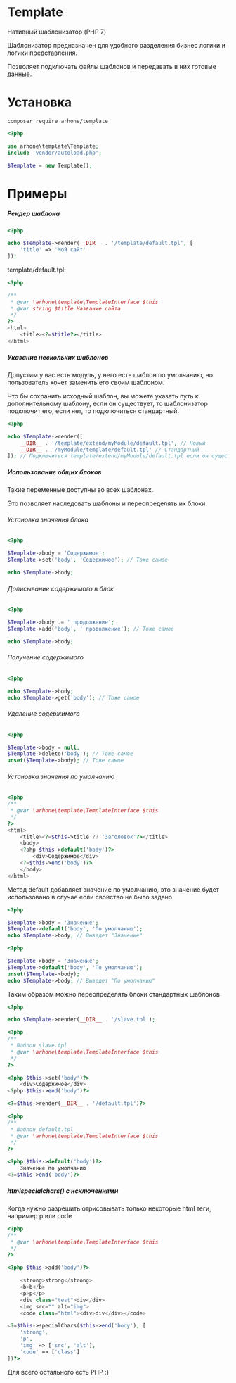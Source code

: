 # Template
Нативный шаблонизатор (PHP 7)

Шаблонизатор предназначен для удобного разделения бизнес логики и логики представления.

Позволяет подключать файлы шаблонов и передавать в них готовые данные.

# Установка

```composer require arhone/template```

```php
<?php

use arhone\template\Template;
include 'vendor/autoload.php';

$Template = new Template();
```

# Примеры

##### Рендер шаблона

```php
<?php

echo $Template->render(__DIR__ . '/template/default.tpl', [
    'title' => 'Мой сайт'
]);
```
template/default.tpl:
```php
<?php

/**
 * @var \arhone\template\TemplateInterface $this
 * @var string $title Название сайта
 */
?>
<html>
    <title><?=$title?></title>
</html>
```

##### Указание нескольких шаблонов

Допустим у вас есть модуль, у него есть шаблон по умолчанию, но пользователь хочет заменить его своим шаблоном.

Что бы сохранить исходный шаблон, вы можете указать путь к дополнительному шаблону, если он существует, то шаблонизатор подключит его, если нет, то подключиться стандартный.

```php
<?php

echo $Template->render([
    __DIR__ . '/template/extend/myModule/default.tpl', // Новый
    __DIR__ . '/myModule/template/default.tpl' // Стандартный
]); // Подключиться template/extend/myModule/default.tpl если он существует
```

##### Использование общих блоков
Такие переменные доступны во всех шаблонах.

Это позволяет наследовать шаблоны и переопределять их блоки.

###### Установка значения блока

```php
<?php

$Template->body = 'Содержимое';
$Template->set('body', 'Содержимое'); // Тоже самое

echo $Template->body;
```

###### Дописывание содержимого в блок

```php
<?php

$Template->body .= ' продолжение';
$Template->add('body', ' продолжение'); // Тоже самое

echo $Template->body;
```

###### Получение содержимого

```php
<?php

echo $Template->body;
echo $Template->get('body'); // Тоже самое
```

###### Удаление содержимого

```php
<?php

$Template->body = null;
$Template->delete('body'); // Тоже самое
unset($Template->body); // Тоже самое
```

###### Установка значения по умолчанию

```php
<?php
/**
 * @var \arhone\template\TemplateInterface $this
 */
?>
<html>
    <title><?=$this->title ?? 'Заголовок'?></title>
    <body>
    <?php $this->default('body')?>
        <div>Содержимое</div>
    <?=$this->end('body')?>
    </body>
</html>
```

Метод default добавляет значение по умолчанию, это значение будет использовано в случае если свойство не было задано. 

```php
<?php

$Template->body = 'Значение';
$Template->default('body', 'По умолчанию');
echo $Template->body; // Выведет "Значение"
```

```php
<?php

$Template->body = 'Значение';
$Template->default('body', 'По умолчанию');
unset($Template->body);
echo $Template->body; // Выведет "По умолчанию"
```

Таким образом можно переопределять блоки стандартных шаблонов

```php
<?php

echo $Template->render(__DIR__ . '/slave.tpl');
```

```php
<?php
/**
 * Шаблон slave.tpl
 * @var \arhone\template\TemplateInterface $this
 */
?>

<?php $this->set('body')?>
    <div>Содержимое</div>
<?php $this->end('body')?>

<?=$this->render(__DIR__ . '/default.tpl')?>
```

```php
<?php
/**
 * Шаблон default.tpl
 * @var \arhone\template\TemplateInterface $this
 */
?>

<?php $this->default('body')?>
    Значение по умолчанию
<?=$this->end('body')?>
```

##### htmlspecialchars() с исключениями

Когда нужно разрешить отрисовывать только некоторые html теги, например p или code

```php
<?php
/**
 * @var \arhone\template\TemplateInterface $this
 */
?>

<?php $this->add('body')?>

    <strong>strong</strong>
    <b>b</b>
    <p>p</p>
    <div class="test">div</div>
    <img src="" alt="img">
    <code class="html"><div>div</div></code>

<?=$this->specialChars($this->end('body'), [
    'strong',
    'p',
    'img' => ['src', 'alt'],
    'code' => ['class']
])?>
```

Для всего остального есть PHP :)